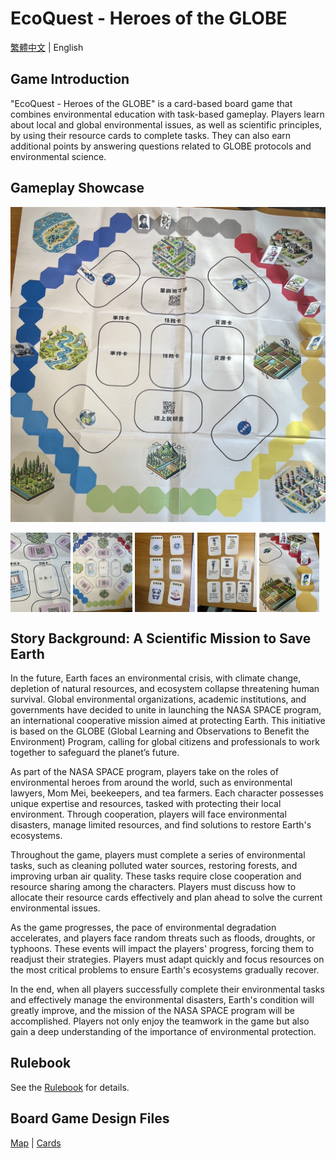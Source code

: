 # EcoQuest - Heroes of the GLOBE

[繁體中文](README.md) | English

## **Game Introduction**

"EcoQuest - Heroes of the GLOBE" is a card-based board game that combines environmental education with task-based gameplay. Players learn about local and global environmental issues, as well as scientific principles, by using their resource cards to complete tasks. They can also earn additional points by answering questions related to GLOBE protocols and environmental science.

## **Gameplay Showcase**

![map](./asset/map.png)

<div style="display: flex; flex-wrap: wrap; center;">
  <img src="asset/demo1.jpg" alt="Image 1" style="width: 19%; margin-right: 0.75%;">
  <img src="asset/demo2.jpg" alt="Image 2" style="width: 19%; margin-right: 0.75%;">
  <img src="asset/demo3.jpg" alt="Image 3" style="width: 19%; margin-right: 0.75%;">
  <img src="asset/demo4.jpg" alt="Image 4" style="width: 19%; margin-right: 0.75%;">
  <img src="asset/demo5.jpg" alt="Image 5" style="width: 19%; margin-right: 0.75%;">
</div>

## **Story Background: A Scientific Mission to Save Earth**

In the future, Earth faces an environmental crisis, with climate change, depletion of natural resources, and ecosystem collapse threatening human survival. Global environmental organizations, academic institutions, and governments have decided to unite in launching the NASA SPACE program, an international cooperative mission aimed at protecting Earth. This initiative is based on the GLOBE (Global Learning and Observations to Benefit the Environment) Program, calling for global citizens and professionals to work together to safeguard the planet’s future.

As part of the NASA SPACE program, players take on the roles of environmental heroes from around the world, such as environmental lawyers, Mom Mei, beekeepers, and tea farmers. Each character possesses unique expertise and resources, tasked with protecting their local environment. Through cooperation, players will face environmental disasters, manage limited resources, and find solutions to restore Earth's ecosystems.

Throughout the game, players must complete a series of environmental tasks, such as cleaning polluted water sources, restoring forests, and improving urban air quality. These tasks require close cooperation and resource sharing among the characters. Players must discuss how to allocate their resource cards effectively and plan ahead to solve the current environmental issues.

As the game progresses, the pace of environmental degradation accelerates, and players face random threats such as floods, droughts, or typhoons. These events will impact the players' progress, forcing them to readjust their strategies. Players must adapt quickly and focus resources on the most critical problems to ensure Earth's ecosystems gradually recover.

In the end, when all players successfully complete their environmental tasks and effectively manage the environmental disasters, Earth's condition will greatly improve, and the mission of the NASA SPACE program will be accomplished. Players not only enjoy the teamwork in the game but also gain a deep understanding of the importance of environmental protection.

## **Rulebook**

See the [Rulebook](./rule.en.md) for details.

## **Board Game Design Files**

[Map](./asset/map.pdf)  |  [Cards](./asset/cards.pdf)
